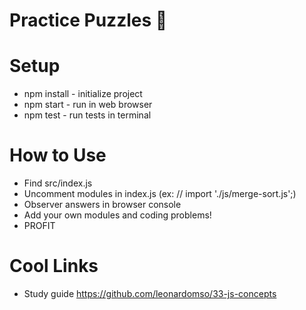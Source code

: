 # Practice Puzzles 🤯

# Setup
- npm install - initialize project
- npm start - run in web browser
- npm test - run tests in terminal

# How to Use
- Find src/index.js
- Uncomment modules in index.js (ex: // import './js/merge-sort.js';)
- Observer answers in browser console
- Add your own modules and coding problems!
- PROFIT

# Cool Links
- Study guide https://github.com/leonardomso/33-js-concepts
